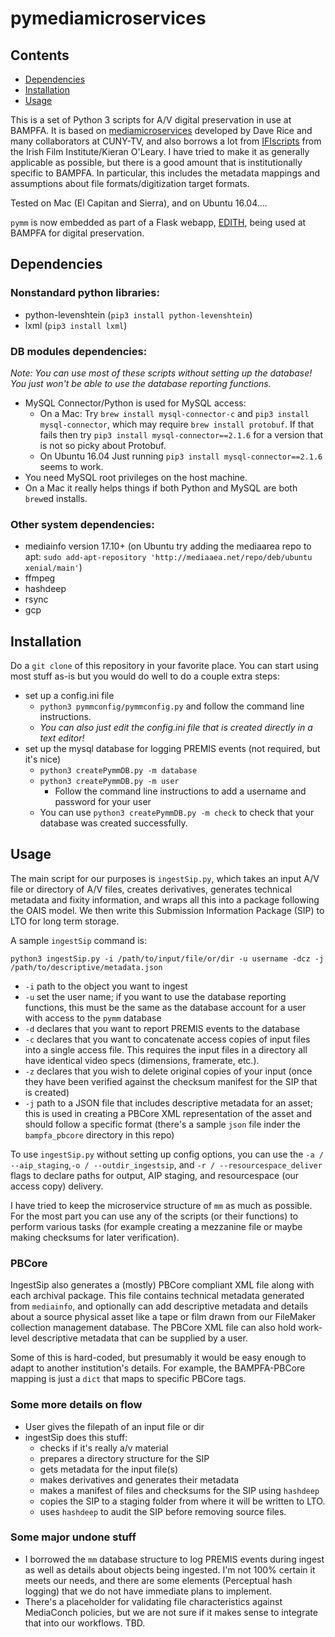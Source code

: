# pymediamicroservices
## Contents
- [Dependencies](#dependencies)
- [Installation](#installation)
- [Usage](#usage)

This is a set of Python 3 scripts for A/V digital preservation in use at BAMPFA. It is based on [mediamicroservices](https://github.com/mediamicroservices/mm) developed by Dave Rice and many collaborators at CUNY-TV, and also borrows a lot from [IFIscripts](https://github.com/kieranjol/IFIscripts) from the Irish Film Institute/Kieran O'Leary. I have tried to make it as generally applicable as possible, but there is a good amount that is institutionally specific to BAMPFA. In particular, this includes the metadata mappings and assumptions about file formats/digitization target formats.

Tested on Mac (El Capitan and Sierra), and on Ubuntu 16.04....

`pymm` is now embedded as part of a Flask webapp, [EDITH](https://github.com/BAM-PFA/edith), being used at BAMPFA for digital preservation.

## Dependencies
### Nonstandard python libraries:
* python-levenshtein (`pip3 install python-levenshtein`)
* lxml (`pip3 install lxml`)

### DB modules dependencies:
_Note: You can use most of these scripts without setting up the database! You just won't be able to use the database reporting functions._
* MySQL Connector/Python is used for MySQL access:
    * On a Mac: Try `brew install mysql-connector-c` and `pip3 install mysql-connector`, which may require `brew install protobuf`. If that fails then try `pip3 install mysql-connector==2.1.6` for a version that is not so picky about Protobuf.
    * On Ubuntu 16.04 Just running `pip3 install mysql-connector==2.1.6` seems to work.
* You need MySQL root privileges on the host machine.
* On a Mac it really helps things if both Python and MySQL are both `brew`ed installs.

### Other system dependencies:
* mediainfo version 17.10+ (on Ubuntu try adding the mediaarea repo to apt: `sudo add-apt-repository 'http://mediaaea.net/repo/deb/ubuntu xenial/main'`)
* ffmpeg
* hashdeep
* rsync
* gcp

## Installation
Do a `git clone` of this repository in your favorite place. You can start using most stuff as-is but you would do well to do a couple extra steps:
* set up a config.ini file
  * `python3 pymmconfig/pymmconfig.py` and follow the command line instructions.
  * _You can also just edit the config.ini file that is created directly in a text editor!_
* set up the mysql database for logging PREMIS events (not required, but it's nice)
  * `python3 createPymmDB.py -m database`
  * `python3 createPymmDB.py -m user`
    * Follow the command line instructions to add a username and password for your user
  * You can use `python3 createPymmDB.py -m check` to check that your database was created successfully.

## Usage
The main script for our purposes is `ingestSip.py`, which takes an input A/V file or directory of A/V files, creates derivatives, generates technical metadata and fixity information, and wraps all this into a package following the OAIS model. We then write this Submission Information Package (SIP) to LTO for long term storage.

A sample `ingestSip` command is:

`python3 ingestSip.py -i /path/to/input/file/or/dir -u username -dcz -j /path/to/descriptive/metadata.json`

* `-i` path to the object you want to ingest
* `-u` set the user name; if you want to use the database reporting functions, this must be the same as the database account for a user with access to the `pymm` database
* `-d` declares that you want to report PREMIS events to the database
* `-c` declares that you want to concatenate access copies of input files into a single access file. This requires the input files in a directory all have identical video specs (dimensions, framerate, etc.).
* `-z` declares that you wish to delete original copies of your input (once they have been verified against the checksum manifest for the SIP that is created)
* `-j` path to a JSON file that includes descriptive metadata for an asset; this is used in creating a PBCore XML representation of the asset and should follow a specific format (there's a sample `json` file inder the `bampfa_pbcore` directory in this repo)

To use `ingestSip.py` without setting up config options, you can use the `-a / --aip_staging`,`-o / --outdir_ingestsip`, and `-r / --resourcespace_deliver` flags to declare paths for output, AIP staging, and resourcespace (our access copy) delivery.

I have tried to keep the microservice structure of `mm` as much as possible. For the most part you can use any of the scripts (or their functions) to perform various tasks (for example creating a mezzanine file or maybe making checksums for later verification).

### PBCore
IngestSip also generates a (mostly) PBCore compliant XML file along with each archival package. This file contains technical metadata generated from `mediainfo`, and optionally can add descriptive metadata and details about a source physical asset like a tape or film drawn from our FileMaker collection management database. The PBCore XML file can also hold work-level descriptive metadata that can be supplied by a user.

Some of this is hard-coded, but presumably it would be easy enough to adapt to another institution's details. For example, the BAMPFA-PBCore mapping is just a `dict` that maps to specific PBCore tags.

### Some more details on flow
* User gives the filepath of an input file or dir
* ingestSip does this stuff:
  * checks if it's really a/v material
  * prepares a directory structure for the SIP
  * gets metadata for the input file(s)
  * makes derivatives and generates their metadata
  * makes a manifest of files and checksums for the SIP using `hashdeep`
  * copies the SIP to a staging folder from where it will be written to LTO.
  * uses `hashdeep` to audit the SIP before removing source files.

### Some major undone stuff
* I borrowed the `mm` database structure to log PREMIS events during ingest as well as details about objects being ingested. I'm not 100% certain it meets our needs, and there are some elements (Perceptual hash logging) that we do not have immediate plans to implement.
* There's a placeholder for validating file characteristics against MediaConch policies, but we are not sure if it makes sense to integrate that into our workflows. TBD.
